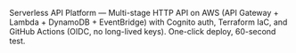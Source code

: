 Serverless API Platform — Multi-stage HTTP API on AWS (API Gateway + Lambda + DynamoDB + EventBridge) with Cognito auth, Terraform IaC, and GitHub Actions (OIDC, no long-lived keys). One-click deploy, 60-second test.
